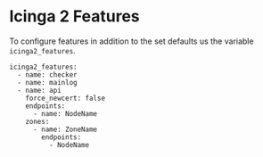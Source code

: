 # Icinga 2 Features

To configure features in addition to the set defaults us the variable `icinga2_features`.

```
icinga2_features:
  - name: checker
  - name: mainlog
  - name: api
    force_newcert: false
    endpoints:
      - name: NodeName
    zones:
      - name: ZoneName
        endpoints:
          - NodeName
```
